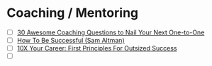 # Coaching / Mentoring

- [ ] [30 Awesome Coaching Questions to Nail Your Next One-to-One](https://medium.com/episode-1-ventures/30-awesome-coaching-questions-to-nail-your-next-one-to-one-cbcc7277fc0b)
- [ ] [How To Be Successful (Sam Altman)](https://blog.samaltman.com/how-to-be-successful)
- [ ] [10X Your Career: First Principles For Outsized Success](https://www.nfx.com/post/10x-career-decisions/)
- [ ] []()
